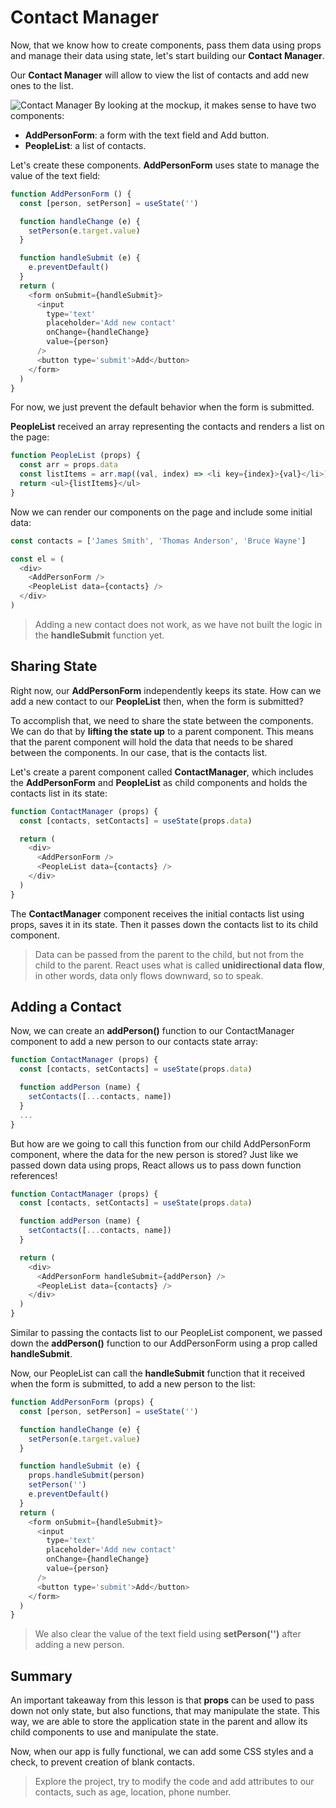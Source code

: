 # Contact Manager

Now, that we know how to create components, pass them data using props and manage their data using state, let's start building our **Contact Manager**.

Our **Contact Manager** will allow to view the list of contacts and add new ones to the list.

![Contact Manager](https://api.sololearn.com/DownloadFile?id=4390)
By looking at the mockup, it makes sense to have two components:

- **AddPersonForm**: a form with the text field and Add button.
- **PeopleList**: a list of contacts.

Let's create these components.
**AddPersonForm** uses state to manage the value of the text field:

```js
function AddPersonForm () {
  const [person, setPerson] = useState('')

  function handleChange (e) {
    setPerson(e.target.value)
  }

  function handleSubmit (e) {
    e.preventDefault()
  }
  return (
    <form onSubmit={handleSubmit}>
      <input
        type='text'
        placeholder='Add new contact'
        onChange={handleChange}
        value={person}
      />
      <button type='submit'>Add</button>
    </form>
  )
}
```

For now, we just prevent the default behavior when the form is submitted.

**PeopleList** received an array representing the contacts and renders a list on the page:

```js
function PeopleList (props) {
  const arr = props.data
  const listItems = arr.map((val, index) => <li key={index}>{val}</li>)
  return <ul>{listItems}</ul>
}
```

Now we can render our components on the page and include some initial data:

```js
const contacts = ['James Smith', 'Thomas Anderson', 'Bruce Wayne']

const el = (
  <div>
    <AddPersonForm />
    <PeopleList data={contacts} />
  </div>
)
```

> Adding a new contact does not work, as we have not built the logic in the **handleSubmit** function yet.

## Sharing State

Right now, our **AddPersonForm** independently keeps its state. How can we add a new contact to our **PeopleList** then, when the form is submitted?

To accomplish that, we need to share the state between the components. We can do that by **lifting the state up** to a parent component. This means that the parent component will hold the data that needs to be shared between the components. In our case, that is the contacts list.

Let's create a parent component called **ContactManager**, which includes the **AddPersonForm** and **PeopleList** as child components and holds the contacts list in its state:

```js
function ContactManager (props) {
  const [contacts, setContacts] = useState(props.data)

  return (
    <div>
      <AddPersonForm />
      <PeopleList data={contacts} />
    </div>
  )
}
```

The **ContactManager** component receives the initial contacts list using props, saves it in its state.
Then it passes down the contacts list to its child component.

> Data can be passed from the parent to the child, but not from the child to the parent. React uses what is called **unidirectional data flow**, in other words, data only flows downward, so to speak.

## Adding a Contact

Now, we can create an **addPerson()** function to our ContactManager component to add a new person to our contacts state array:

```js
function ContactManager (props) {
  const [contacts, setContacts] = useState(props.data)

  function addPerson (name) {
    setContacts([...contacts, name])
  }
  ...
}
```

But how are we going to call this function from our child AddPersonForm component, where the data for the new person is stored?
Just like we passed down data using props, React allows us to pass down function references!

```js
function ContactManager (props) {
  const [contacts, setContacts] = useState(props.data)

  function addPerson (name) {
    setContacts([...contacts, name])
  }

  return (
    <div>
      <AddPersonForm handleSubmit={addPerson} />
      <PeopleList data={contacts} />
    </div>
  )
}
```

Similar to passing the contacts list to our PeopleList component, we passed down the **addPerson()** function to our AddPersonForm using a prop called **handleSubmit**.

Now, our PeopleList can call the **handleSubmit** function that it received when the form is submitted, to add a new person to the list:

```js
function AddPersonForm (props) {
  const [person, setPerson] = useState('')

  function handleChange (e) {
    setPerson(e.target.value)
  }

  function handleSubmit (e) {
    props.handleSubmit(person)
    setPerson('')
    e.preventDefault()
  }
  return (
    <form onSubmit={handleSubmit}>
      <input
        type='text'
        placeholder='Add new contact'
        onChange={handleChange}
        value={person}
      />
      <button type='submit'>Add</button>
    </form>
  )
}
```

> We also clear the value of the text field using **setPerson('')** after adding a new person.

## Summary

An important takeaway from this lesson is that **props** can be used to pass down not only state, but also functions, that may manipulate the state.
This way, we are able to store the application state in the parent and allow its child components to use and manipulate the state.

Now, when our app is fully functional, we can add some CSS styles and a check, to prevent creation of blank contacts.

> Explore the project, try to modify the code and add attributes to our contacts, such as age, location, phone number.
